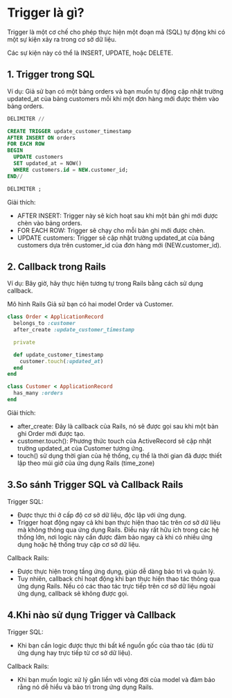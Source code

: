 # Trigger là gì?

Trigger là một cơ chế cho phép thực hiện một đoạn mã (SQL) tự động khi có một sự kiện xảy ra trong cơ sở dữ liệu.

Các sự kiện này có thể là INSERT, UPDATE, hoặc DELETE.

## 1. Trigger trong SQL

Ví dụ: Giả sử bạn có một bảng orders và bạn muốn tự động cập nhật trường updated_at của bảng customers mỗi khi một đơn hàng mới được thêm vào bảng orders.

```SQL
DELIMITER //

CREATE TRIGGER update_customer_timestamp
AFTER INSERT ON orders
FOR EACH ROW
BEGIN
  UPDATE customers
  SET updated_at = NOW()
  WHERE customers.id = NEW.customer_id;
END//

DELIMITER ;
```

Giải thích:

- AFTER INSERT: Trigger này sẽ kích hoạt sau khi một bản ghi mới được chèn vào bảng orders.
- FOR EACH ROW: Trigger sẽ chạy cho mỗi bản ghi mới được chèn.
- UPDATE customers: Trigger sẽ cập nhật trường updated_at của bảng customers dựa trên customer_id của đơn hàng mới (NEW.customer_id).

## 2. Callback trong Rails

Ví dụ: Bây giờ, hãy thực hiện tương tự trong Rails bằng cách sử dụng callback.

Mô hình Rails
Giả sử bạn có hai model Order và Customer.

```ruby
class Order < ApplicationRecord
  belongs_to :customer
  after_create :update_customer_timestamp

  private

  def update_customer_timestamp
    customer.touch(:updated_at)
  end
end

class Customer < ApplicationRecord
  has_many :orders
end
```

Giải thích:

- after_create: Đây là callback của Rails, nó sẽ được gọi sau khi một bản ghi Order mới được tạo.
- customer.touch(): Phương thức touch của ActiveRecord sẽ cập nhật trường updated_at của Customer tương ứng.
- touch() sử dụng thời gian của hệ thống, cụ thể là thời gian đã được thiết lập theo múi giờ của ứng dụng Rails (time_zone)

## 3.So sánh Trigger SQL và Callback Rails

Trigger SQL: 
- Được thực thi ở cấp độ cơ sở dữ liệu, độc lập với ứng dụng. 
- Trigger hoạt động ngay cả khi bạn thực hiện thao tác trên cơ sở dữ liệu mà không thông qua ứng dụng Rails. Điều này rất hữu ích trong các hệ thống lớn, nơi logic này cần được đảm bảo ngay cả khi có nhiều ứng dụng hoặc hệ thống truy cập cơ sở dữ liệu.

Callback Rails: 
- Được thực hiện trong tầng ứng dụng, giúp dễ dàng bảo trì và quản lý. 
- Tuy nhiên, callback chỉ hoạt động khi bạn thực hiện thao tác thông qua ứng dụng Rails. Nếu có các thao tác trực tiếp trên cơ sở dữ liệu ngoài ứng dụng, callback sẽ không được gọi.

## 4.Khi nào sử dụng Trigger và Callback

Trigger SQL: 
- Khi bạn cần logic được thực thi bất kể nguồn gốc của thao tác (dù từ ứng dụng hay trực tiếp từ cơ sở dữ liệu).

Callback Rails: 
- Khi bạn muốn logic xử lý gắn liền với vòng đời của model và đảm bảo rằng nó dễ hiểu và bảo trì trong ứng dụng Rails.
